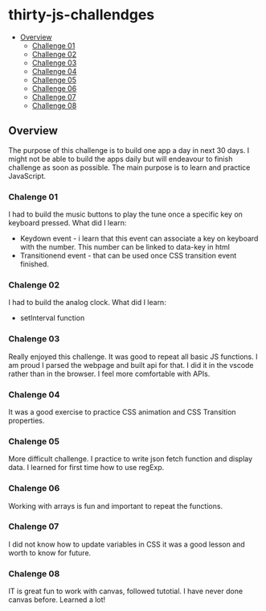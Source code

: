 # thirty-js-challendges

- [Overview](#overview)
  - [Challenge 01](#challenge-01)
  - [Challenge 02](#challenge-02)
  - [Challenge 03](#challenge-03)
  - [Challenge 04](#challenge-04)
  - [Challenge 05](#challenge-05)
  - [Challenge 06](#challenge-06)
  - [Challenge 07](#challenge-07)
  - [Challenge 08](#challenge-08)

## Overview
The purpose of this challenge is to build one app a day in next 30 days. I might not be able to build the apps daily but will endeavour to finish challenge as soon as possible. The main purpose is to learn and practice JavaScript.

### Chalenge 01
I had to build the music buttons to play the tune once a specific key on keyboard pressed.
What did I learn:
- Keydown event - i learn that this event can associate a key on keyboard with the number. This number can be linked to data-key in html
- Transitionend event - that can be used once CSS transition event finished.

### Chalenge 02

I had to build the analog clock. 
What did I learn:
- setInterval function

### Chalenge 03

Really enjoyed this challenge. It was good to repeat all basic JS functions. I am proud I parsed the webpage and built api for that. I did it in the vscode rather than in the browser.
I feel more comfortable with APIs.

### Chalenge 04

It was a good exercise to practice CSS animation and CSS Transition properties.

### Chalenge 05

More difficult challenge. I practice to write json fetch function and display data. I learned for first time how to use regExp. 

### Chalenge 06

Working with arrays is fun and important to repeat the functions. 
### Chalenge 07

I did not know how to update variables in CSS it was a good lesson and worth to know for future.

### Chalenge 08

IT is great fun to work with canvas, followed tutotial. I have never done canvas before. Learned a lot!